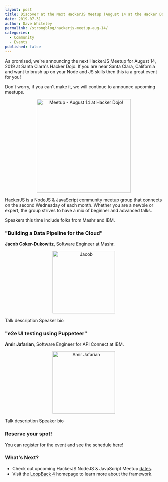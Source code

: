 ```yaml
---
layout: post
title: Discover at the Next HackerJS Meetup (August 14 at the Hacker Dojo)
date: 2019-07-31
author: Dave Whiteley
permalink: /strongblog/hackerjs-meetup-aug-14/
categories:
  - Community
  - Events
published: false
---
```


As promised, we're announcing the next HackerJS Meetup for August 14, 2019 at Santa Clara's Hacker Dojo. If you are near Santa Clara, California and want to brush up on your Node and JS skills then this ia a great event for you!

Don't worry, if you can't make it, we will continue to announce upcoming meetups.

<!--more-->
<p align="center"> 
<img src="https://strongloop.com/blog-assets/2019/05/Meetup-August-14-hackerdojo.png" alt="Meetup - August 14 at Hacker Dojo!" style="width: 300px"/>
</p>

HackerJS is a NodeJS & JavaScript community meetup group that connects on the second Wednesday of each month. Whether you are a newbie or expert, the group strives to have a mix of beginner and advanced talks.

Speakers this time include folks from Mashr and IBM.

### "Building a Data Pipeline for the Cloud" 
**Jacob Coker-Dukowitz**, Software Engineer at Mashr.

<p align="center"> 
<img src="https://strongloop.com/blog-assets/2019/05/Jacob.png" alt="Jacob" style="width: 200px"/>
</p>

Talk description
Speaker bio

### "e2e UI testing using Puppeteer" 
**Amir Jafarian**, Software Engineer for API Connect at IBM.

<p align="center"> 
<img src="https://strongloop.com/blog-assets/2019/05/amir.png" alt="Amir Jafarian" style="width: 200px"/>
</p>

Talk description
Speaker bio

### Reserve your spot!

You can register for the event and see the schedule [here](https://www.meetup.com/HackerJS/events/kjhnvqyzjbqb/)!

### What's Next?

- Check out upcoming HackerJS NodeJS & JavaScript Meetup [dates](https://www.meetup.com/HackerJS/).
- Visit the [LoopBack 4](http://v4.loopback.io/) homepage to learn more about the framework. 
